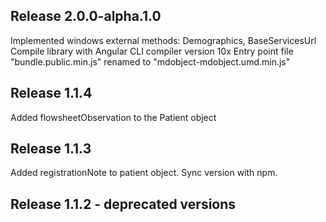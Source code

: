 ## Release 2.0.0-alpha.1.0
Implemented windows external methods: Demographics, BaseServicesUrl 
Compile library with Angular CLI compiler version 10x
Entry point file "bundle.public.min.js" renamed to "mdobject-mdobject.umd.min.js" 

## Release 1.1.4
Added flowsheetObservation to the Patient object

## Release 1.1.3
Added registrationNote to patient object. Sync version with npm.

## Release 1.1.2 - deprecated versions
